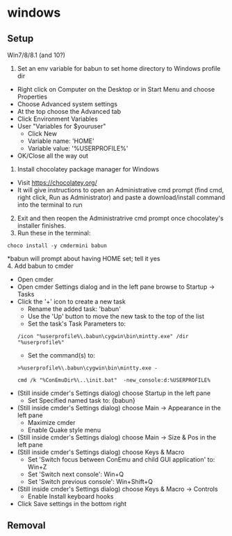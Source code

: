 # windows

## Setup

Win7/8/8.1 (and 10?)

1. Set an env variable for babun to set home directory to Windows profile dir
  - Right click on Computer on the Desktop or in Start Menu and choose Properties
  - Choose Advanced system settings
  - At the top choose the Advanced tab
  - Click Environment Variables
  - User "Variables for $youruser"
    - Click New
    - Variable name: 'HOME'
    - Variable value: '%USERPROFILE%'
  - OK/Close all the way out
1. Install chocolatey package manager for Windows
  - Visit https://chocolatey.org/
  - It will give instructions to open an Administrative cmd prompt (find cmd, right click, Run as Administrator) and paste a download/install command into the terminal to run
2. Exit and then reopen the Administratrive cmd prompt once chocolatey's installer finishes.
3. Run these in the terminal:  
  ```
  choco install -y cmdermini babun
  ```  
  *babun will prompt about having HOME set; tell it yes  
4. Add babun to cmder
  - Open cmder
  - Open cmder Settings dialog and in the left pane browse to Startup -> Tasks
  - Click the '+' icon to create a new task
    - Rename the added task: 'babun'
    - Use the 'Up' button to move the new task to the top of the list
    - Set the task's Task Parameters to:  
    ```
    /icon "%userprofile%\.babun\cygwin\bin\mintty.exe" /dir "%userprofile%"
    ```
    - Set the command(s) to:  
    ```
    >%userprofile%\.babun\cygwin\bin\mintty.exe -
    
    cmd /k "%ConEmuDir%\..\init.bat"  -new_console:d:%USERPROFILE%
    ```
  - (Still inside cmder's Settings dialog) choose Startup in the left pane
    - Set Specified named task to: {babun}
  - (Still inside cmder's Settings dialog) choose Main -> Appearance in the left pane
    - Maximize cmder
    - Enable Quake style menu
  - (Still inside cmder's Settings dialog) choose Main -> Size & Pos in the left pane
  - (Still inside cmder's Settings dialog) choose Keys & Macro
    - Set 'Switch focus between ConEmu and child GUI application' to: Win+Z
    - Set 'Switch next console': Win+Q
    - Set 'Switch previous console': Win+Shift+Q
  - (Still inside cmder's Settings dialog) choose Keys & Macro -> Controls
    - Enable Install keyboard hooks
  - Click Save settings in the bottom right



## Removal
